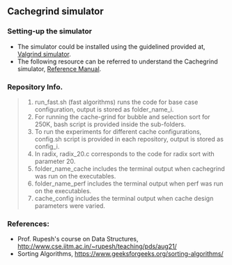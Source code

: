 ## Cachegrind simulator 

### Setting-up the simulator 
- The simulator could be installed using the guidelined provided at,  [Valgrind simulator](https://installati.one/ubuntu/20.04/valgrind/).
- The following resource can be referred to understand the Cachegrind simulator,  [Reference Manual](https://valgrind.org/docs/manual/cg-manual).

### Repository Info. 
>1. run_fast.sh (fast algorithms) runs the code for base case configuration, output is stored as folder_name_i. 
>2. For running the cache-grind for bubble and selection sort for 250K, bash script is provided inside the sub-folders. 
>3. To run the experiments for different cache configurations, config.sh script is provided in each repository, output is stored as config_i. 
>4. In radix, radix_20.c corresponds to the code for radix sort with parameter 20. 
>5. folder_name_cache includes the terminal output when cachegrind was run on the executables.
>6. folder_name_perf includes the terminal output when perf was run on the executables. 
>7. cache_config includes the terminal output when cache design parameters were varied. 

### References: 
- Prof. Rupesh's course on Data Structures, http://www.cse.iitm.ac.in/~rupesh/teaching/pds/aug21/
- Sorting Algorithms, https://www.geeksforgeeks.org/sorting-algorithms/

